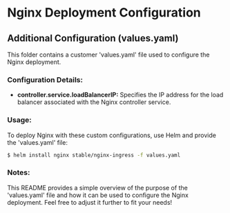 # Nginx Deployment Configuration

## Additional Configuration (values.yaml)

This folder contains a customer 'values.yaml' file used to configure the Nginx deployment.

### Configuration Details: 

- **controller.service.loadBalancerIP:** Specifies the IP address for the load balancer associated with the Nginx controller service.

### Usage: 

To deploy Nginx with these custom configurations, use Helm and provide the 'values.yaml' file: 

```bash 
$ helm install nginx stable/nginx-ingress -f values.yaml
```

### Notes:

This README provides a simple overview of the purpose of the 'values.yaml' file and how it can be used to configure the Nginx deployment. Feel free to adjust it further to fit your needs!